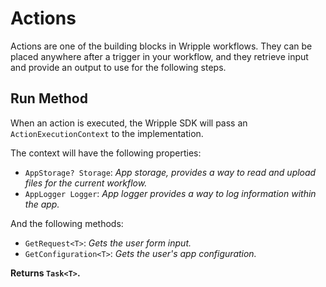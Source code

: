 # Actions

Actions are one of the building blocks in Wripple workflows. They can be placed anywhere after a trigger in your workflow, and they retrieve input and provide an output to use for the following steps.

## Run Method

When an action is executed, the Wripple SDK will pass an `ActionExecutionContext` to the implementation.

The context will have the following properties:

- `AppStorage? Storage`: *App storage, provides a way to read and upload files for the current workflow.*
- `AppLogger Logger`: *App logger provides a way to log information within the app.*

And the following methods:

- `GetRequest<T>`: *Gets the user form input.*
- `GetConfiguration<T>`: *Gets the user's app configuration.*

**Returns `Task<T>`.**